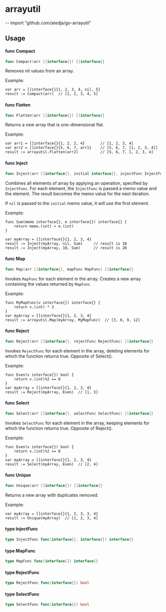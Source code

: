 # arrayutil
--
    import "github.com/atedja/go-arrayutil"


## Usage

#### func  Compact

```go
func Compact(arr []interface{}) []interface{}
```
Removes nil values from an array.

Example:

    var arr = []interface{}{1, 2, 3, 4, nil, 5}
    result := Compact(arr)  // [1, 2, 3, 4, 5]

#### func  Flatten

```go
func Flatten(arr []interface{}) []interface{}
```
Returns a new array that is one-dimensional flat.

Example:

    var arr1 = []interface{}{1, 2, 3, 4}       // [1, 2, 3, 4]
    var arr2 = []interface{}{5, 6, 7, arr1}    // [5, 6, 7, [1, 2, 3, 4]]
    result := arrayutil.Flatten(arr2)          // [5, 6, 7, 1, 2, 3, 4]

#### func  Inject

```go
func Inject(arr []interface{}, initial interface{}, injectFunc InjectFunc) interface{}
```
Combines all elements of array by applying an operation, specified by
`InjectFunc`. For each element, the `InjectFunc` is passed a memo value and the
element. The result becomes the memo value for the next iteration.

If `nil` is passed to the `initial` memo value, it will use the first element.

Example:

    func Sum(memo interface{}, e interface{}) interface{} {
    	return memo.(int) + e.(int)
    }

    var myArray = []interface{}{1, 2, 3, 4}
    result := Inject(myArray, nil, Sum)     // result is 10
    result := Inject(myArray, 10, Sum)      // result is 20

#### func  Map

```go
func Map(arr []interface{}, mapFunc MapFunc) []interface{}
```
Invokes `MapFunc` for each element in the array. Creates a new array containing
the values returned by `MapFunc`

Example:

    func MyMapFunc(v interface{}) interface{} {
    	return v.(int) * 3
    }
    var myArray = []interface{}{1, 2, 3, 4}
    result := arrayutil.Map(myArray, MyMapFunc)  // [3, 6, 9, 12]

#### func  Reject

```go
func Reject(arr []interface{}, rejectFunc RejectFunc) []interface{}
```
Invokes `RejectFunc` for each element in the array, deleting elements for which
the function returns true. Opposite of Select().

Example:

    func Even(v interface{}) bool {
    	return v.(int)%2 == 0
    }
    var myArray = []interface{}{1, 2, 3, 4}
    result := Reject(myArray, Even)  // [1, 3]

#### func  Select

```go
func Select(arr []interface{}, selectFunc SelectFunc) []interface{}
```
Invokes `SelectFunc` for each element in the array, keeping elements for which
the function returns true. Opposite of Reject().

Example:

    func Even(v interface{}) bool {
    	return v.(int)%2 == 0
    }
    var myArray = []interface{}{1, 2, 3, 4}
    result := Select(myArray, Even)  // [2, 4]

#### func  Unique

```go
func Unique(arr []interface{}) []interface{}
```
Returns a new array with duplicates removed.

Example:

    var myArray = []interface{}{1, 2, 3, 3, 4}
    result := Unique(myArray)  // [1, 2, 3, 4]

#### type InjectFunc

```go
type InjectFunc func(interface{}, interface{}) interface{}
```


#### type MapFunc

```go
type MapFunc func(interface{}) interface{}
```


#### type RejectFunc

```go
type RejectFunc func(interface{}) bool
```


#### type SelectFunc

```go
type SelectFunc func(interface{}) bool
```
